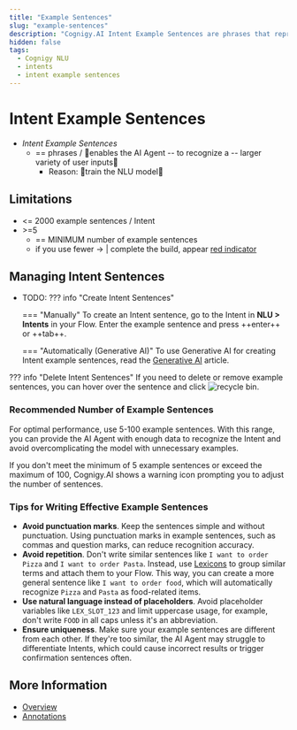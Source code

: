 ```yaml
---
title: "Example Sentences" 
slug: "example-sentences"
description: "Cognigy.AI Intent Example Sentences are phrases that represent the possible ways a user might express their intention or request to the AI Agent."
hidden: false
tags:
  - Cognigy NLU
  - intents
  - intent example sentences
---
```


# Intent Example Sentences

* _Intent Example Sentences_
  * == phrases / 👀enables the AI Agent -- to recognize a -- larger variety of user inputs👀
    * Reason: 🧠train the NLU model🧠

## Limitations

- <= 2000 example sentences / Intent
- \>=5
  - == MINIMUM number of example sentences 
  - if you use fewer -> | complete the build, appear [red indicator](intent-analyzer.md#explore-intent-analyzer)

## Managing Intent Sentences

* TODO:
??? info "Create Intent Sentences"

    === "Manually"
        To create an Intent sentence, go to the Intent in **NLU > Intents** in your Flow.
        Enter the example sentence and press ++enter++ or ++tab++.
    
    === "Automatically (Generative AI)"
         To use Generative AI for creating Intent example sentences, read the [Generative AI](../../../empower/generative-ai.md) article.

??? info "Delete Intent Sentences"
    If you need to delete or remove example sentences, you can hover over the sentence and click ![recycle bin](../../../../_assets/icons/recycle-bin.svg).

### Recommended Number of Example Sentences

For optimal performance, use 5-100 example sentences.
With this range, you can provide the AI Agent with enough data to recognize the Intent and avoid overcomplicating the model with unnecessary examples.

If you don't meet the minimum of 5 example sentences or exceed the maximum of 100, Cognigy.AI shows a warning icon prompting you to adjust the number of sentences. 

### Tips for Writing Effective Example Sentences

- **Avoid punctuation marks**. Keep the sentences simple and without punctuation. Using punctuation marks in example sentences, such as commas and question marks, can reduce recognition accuracy.
- **Avoid repetition**. Don't write similar sentences like `I want to order Pizza` and `I want to order Pasta`. Instead, use [Lexicons](../slots/user-defined/lexicon.md) to group similar terms and attach them to your Flow. This way, you can create a more general sentence like `I want to order food`, which will automatically recognize `Pizza` and `Pasta` as food-related items.
- **Use natural language instead of placeholders**. Avoid placeholder variables like `LEX_SLOT_123` and limit uppercase usage, for example, don't write `FOOD` in all caps unless it's an abbreviation. 
- **Ensure uniqueness**. Make sure your example sentences are different from each other. If they're too similar, the AI Agent may struggle to differentiate Intents, which could cause incorrect results or trigger confirmation sentences often.

## More Information

- [Overview](overview.md)
- [Annotations](annotations.md)
